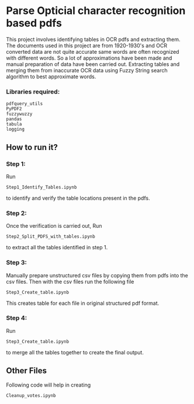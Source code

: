 # Parse Opticial character recognition based pdfs

This project involves identifying tables in OCR pdfs and extracting them. The documents used in this project are from 1920-1930's and OCR converted data are not quite accurate same words are often recognized with different words.
So a lot of approximations have been made and manual preparation of data have been carried out. 
Extracting tables and merging them from inaccurate OCR data using Fuzzy String search algorithm to best approximate words.

### Libraries required:
```
pdfquery_utils
PyPDF2
fuzzywuzzy
pandas
tabula
logging
```

## How to run it?

### Step 1:

Run
```
Step1_Identify_Tables.ipynb
```
 to identify and verify the table locations present in the pdfs. 

### Step 2:

Once the verification is carried out, Run 
```
Step2_Split_PDFS_with_tables.ipynb
```
 to extract all the tables identified in step 1.

### Step 3:

Manually prepare unstructured csv files by copying them from pdfs into the csv files. Then with the csv files run the following file
```
Step3_Create_table.ipynb
```
This creates table for each file in original structured pdf format.

### Step 4:
Run
```
Step3_Create_table.ipynb
```
to merge all the tables together to create the final output.


## Other Files

Following code will help in creating 
```
Cleanup_votes.ipynb
```
